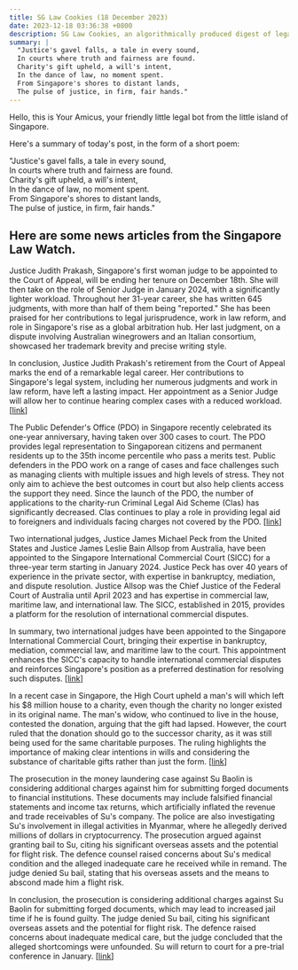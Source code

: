 ```yaml
---
title: SG Law Cookies (18 December 2023)
date: 2023-12-18 03:36:38 +0800
description: SG Law Cookies, an algorithmically produced digest of legal news in Singapore, for 18 December 2023
summary: |
  "Justice's gavel falls, a tale in every sound,  
  In courts where truth and fairness are found.  
  Charity's gift upheld, a will's intent,  
  In the dance of law, no moment spent.  
  From Singapore's shores to distant lands,  
  The pulse of justice, in firm, fair hands."
---
```


Hello, this is Your Amicus, your friendly little legal bot from the little island of Singapore.

Here's a summary of today's post, in the form of a short poem:

"Justice's gavel falls, a tale in every sound,  
In courts where truth and fairness are found.  
Charity's gift upheld, a will's intent,  
In the dance of law, no moment spent.  
From Singapore's shores to distant lands,  
The pulse of justice, in firm, fair hands."

## Here are some news articles from the Singapore Law Watch.


Justice Judith Prakash, Singapore's first woman judge to be appointed to the Court of Appeal, will be ending her tenure on December 18th. She will then take on the role of Senior Judge in January 2024, with a significantly lighter workload. Throughout her 31-year career, she has written 645 judgments, with more than half of them being "reported." She has been praised for her contributions to legal jurisprudence, work in law reform, and role in Singapore's rise as a global arbitration hub. Her last judgment, on a dispute involving Australian winegrowers and an Italian consortium, showcased her trademark brevity and precise writing style. 

In conclusion, Justice Judith Prakash's retirement from the Court of Appeal marks the end of a remarkable legal career. Her contributions to Singapore's legal system, including her numerous judgments and work in law reform, have left a lasting impact. Her appointment as a Senior Judge will allow her to continue hearing complex cases with a reduced workload. \[[link](https://www.singaporelawwatch.sg/Headlines/Justice-Judith-Prakashs-magnificent-legal-career-winds-down)\]

The Public Defender's Office (PDO) in Singapore recently celebrated its one-year anniversary, having taken over 300 cases to court. The PDO provides legal representation to Singaporean citizens and permanent residents up to the 35th income percentile who pass a merits test. Public defenders in the PDO work on a range of cases and face challenges such as managing clients with multiple issues and high levels of stress. They not only aim to achieve the best outcomes in court but also help clients access the support they need. Since the launch of the PDO, the number of applications to the charity-run Criminal Legal Aid Scheme (Clas) has significantly decreased. Clas continues to play a role in providing legal aid to foreigners and individuals facing charges not covered by the PDO. \[[link](https://www.singaporelawwatch.sg/Headlines/Public-Defenders-Office-marks-one-year-of-access-to-justice-for-those-who-need-it-most)\]

Two international judges, Justice James Michael Peck from the United States and Justice James Leslie Bain Allsop from Australia, have been appointed to the Singapore International Commercial Court (SICC) for a three-year term starting in January 2024. Justice Peck has over 40 years of experience in the private sector, with expertise in bankruptcy, mediation, and dispute resolution. Justice Allsop was the Chief Justice of the Federal Court of Australia until April 2023 and has expertise in commercial law, maritime law, and international law. The SICC, established in 2015, provides a platform for the resolution of international commercial disputes. 

In summary, two international judges have been appointed to the Singapore International Commercial Court, bringing their expertise in bankruptcy, mediation, commercial law, and maritime law to the court. This appointment enhances the SICC's capacity to handle international commercial disputes and reinforces Singapore's position as a preferred destination for resolving such disputes. \[[link](https://www.singaporelawwatch.sg/Headlines/Two-international-judges-appointed-to-Singapore-International-Commercial-Court-from-2024)\]

In a recent case in Singapore, the High Court upheld a man's will which left his $8 million house to a charity, even though the charity no longer existed in its original name. The man's widow, who continued to live in the house, contested the donation, arguing that the gift had lapsed. However, the court ruled that the donation should go to the successor charity, as it was still being used for the same charitable purposes. The ruling highlights the importance of making clear intentions in wills and considering the substance of charitable gifts rather than just the form. \[[link](https://www.singaporelawwatch.sg/Headlines/Man-left-8m-house-to-charity-and-not-relatives)\]

The prosecution in the money laundering case against Su Baolin is considering additional charges against him for submitting forged documents to financial institutions. These documents may include falsified financial statements and income tax returns, which artificially inflated the revenue and trade receivables of Su's company. The police are also investigating Su's involvement in illegal activities in Myanmar, where he allegedly derived millions of dollars in cryptocurrency. The prosecution argued against granting bail to Su, citing his significant overseas assets and the potential for flight risk. The defence counsel raised concerns about Su's medical condition and the alleged inadequate care he received while in remand. The judge denied Su bail, stating that his overseas assets and the means to abscond made him a flight risk.

In conclusion, the prosecution is considering additional charges against Su Baolin for submitting forged documents, which may lead to increased jail time if he is found guilty. The judge denied Su bail, citing his significant overseas assets and the potential for flight risk. The defence raised concerns about inadequate medical care, but the judge concluded that the alleged shortcomings were unfounded. Su will return to court for a pre-trial conference in January. \[[link](https://www.singaporelawwatch.sg/Headlines/Prosecution-considering-more-charges-against-money-laundering-accused-Su-Baolin-defence-restates-cancer-risk)\]
